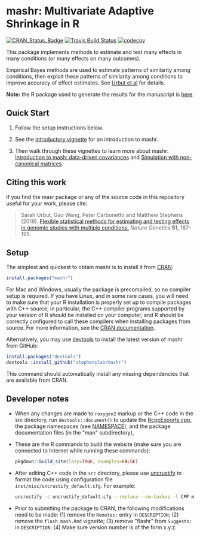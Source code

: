 # mashr: Multivariate Adaptive Shrinkage in R

[![CRAN\_Status\_Badge](https://www.r-pkg.org/badges/version/mashr)](https://cran.r-project.org/package=mashr)
[![Travis Build Status](https://travis-ci.org/stephenslab/mashr.svg?branch=master)](https://travis-ci.org/stephenslab/mashr)
[![codecov](https://codecov.io/gh/stephenslab/mashr/branch/master/graph/badge.svg)](https://codecov.io/gh/stephenslab/mashr)

This package implements methods to estimate and test many effects in
many conditions (or many effects on many outcomes).

Empirical Bayes methods are used to estimate patterns of similarity
among conditions, then exploit these patterns of similarity among
conditions to improve accuracy of effect estimates. See
[Urbut et al][mash-paper] for details.

**Note:** the R package used to generate the results for the manuscript
is [here][mashr-pkg-for-paper].

## Quick Start

1. Follow the setup instructions below.

2. See the [introductory vignette][vignette-intro] for an
introduction to mashr.

3. Then walk through these vignettes to learn more about mashr:
[Introduction to mash: data-driven covariances][vignette-data-driven-cov]
and [Simulation with non-canonical matrices][vignette-non-canonical].

## Citing this work

If you find the masr package or any of the source code in this
repository useful for your work, please cite:

> Sarah Urbut, Gao Wang, Peter Carbonetto and Matthew Stephens
> (2019). [Flexible statistical methods for estimating and testing effects in genomic studies with multiple conditions.][mash-paper]
> *Nature Genetics* **51**, 187-195.

## Setup

The simplest and quickest to obtain mashr is to install it from
[CRAN][mashr-cran]:

```R
install.packages("mashr")
```

For Mac and Windows, usually the package is precompiled, so no
compiler setup is required. If you have Linux, and in some rare cases,
you will need to make sure that your R installation is properly set up
to compile packages with C++ source; in particular, the C++ compiler
programs supported by your version of R should be installed on your
computer, and R should be correctly configured to call these compilers
when installing packages from source. For more information, see the
[CRAN documentation][cran-docs].

Alternatively, you may use [devtools][devtools] to install the latest
version of mashr from GitHub:

```R
install.packages("devtools")
devtools::install_github("stephenslab/mashr")
 ```
   
This command should automatically install any missing dependencies
that are available from CRAN. 

## Developer notes

+ When any changes are made to `roxygen2` markup or the C++ code in
the src directory, run `devtools::document()` to update the
[RcppExports.cpp](src/RcppExports.cpp), the package namespaces (see
[NAMESPACE](NAMESPACE)), and the package documentation files (in the
"man" subdirectory),

+ These are the R commands to build the website (make sure you are
connected to Internet while running these commands):

   ```R
   pkgdown::build_site(lazy=TRUE, examples=FALSE)
   ```

+ After editing C++ code in the `src` directory, please use
[uncrustify][uncrustify] to format the code using configuration file
`inst/misc/uncrustify_default.cfg`. For example:

   ```bash
   uncrustify -c uncrustify_default.cfg --replace --no-backup -l CPP mash.cpp
   ```

+ Prior to submitting the package to CRAN, the following modifications
need to be made: (1) remove the `Remotes:` entry in `DESCRIPTION`; (2)
remove the `flash_mash.Rmd` vignette; (3) remove "flashr" from
`Suggests:` in `DESCRIPTION`; (4) Make sure version number is of the
form x.y.z.

[mashr-pkg-for-paper]: http://github.com/stephenslab/mashr-paper
[cran-docs]: https://cran.r-project.org/manuals.html
[mash-paper]: https://doi.org/10.1038/s41588-018-0268-8
[mashr-release]: https://github.com/stephenslab/mashr/releases/tag/v0.2-11
[devtools]: https://github.com/r-lib/devtools
[flashr]: https://github.com/stephenslab/flashr
[vignette-intro]: https://stephenslab.github.io/mashr/articles/intro_mash.html
[vignette-data-driven-cov]: https://stephenslab.github.io/mashr/articles/intro_mash_dd.html
[vignette-non-canonical]: https://stephenslab.github.io/mashr/articles/simulate_noncanon.html
[uncrustify]: http://uncrustify.sourceforge.net
[mashr-cran]: https://cran.r-project.org/package=mashr
